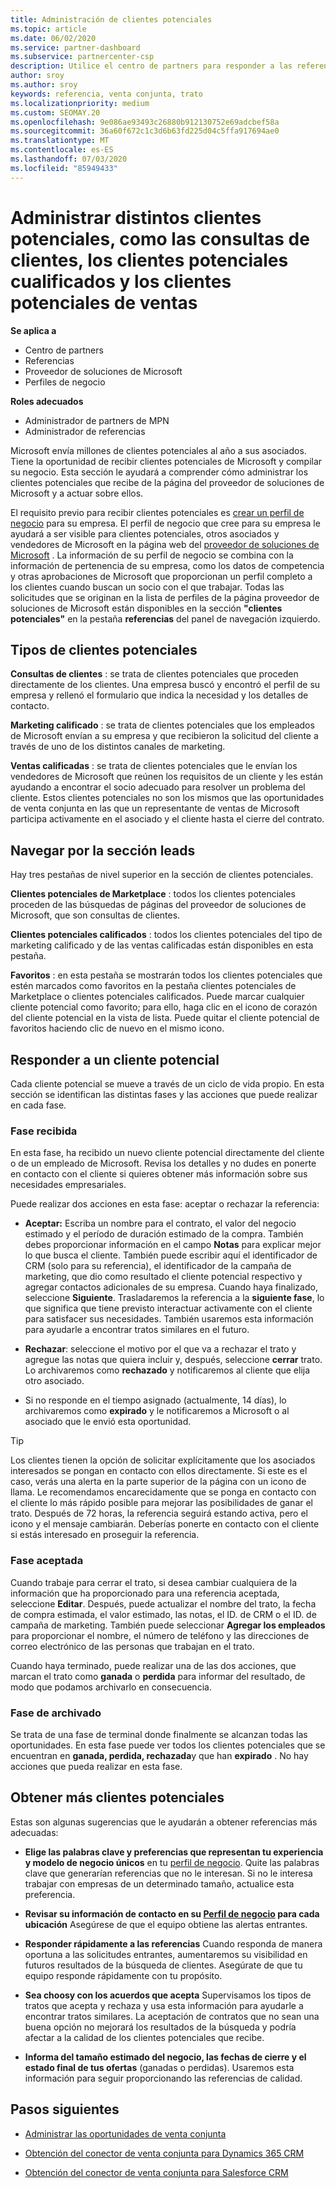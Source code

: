 ```yaml
---
title: Administración de clientes potenciales
ms.topic: article
ms.date: 06/02/2020
ms.service: partner-dashboard
ms.subservice: partnercenter-csp
description: Utilice el centro de partners para responder a las referencias y administrar clientes potenciales y referencias nuevos, existentes y archivados. Aprenda también a obtener más referencias en el futuro.
author: sroy
ms.author: sroy
keywords: referencia, venta conjunta, trato
ms.localizationpriority: medium
ms.custom: SEOMAY.20
ms.openlocfilehash: 9e086ae93493c26880b912130752e69adcbef58a
ms.sourcegitcommit: 36a60f672c1c3d6b63fd225d04c5ffa917694ae0
ms.translationtype: MT
ms.contentlocale: es-ES
ms.lasthandoff: 07/03/2020
ms.locfileid: "85949433"
---
```

# <a name="manage-different-leads-like-customer-inquiries-marketing-qualified-leads-and-sales-qualified-leads"></a>Administrar distintos clientes potenciales, como las consultas de clientes, los clientes potenciales cualificados y los clientes potenciales de ventas

**Se aplica a**

- Centro de partners
- Referencias
- Proveedor de soluciones de Microsoft
- Perfiles de negocio

**Roles adecuados**

- Administrador de partners de MPN
- Administrador de referencias

Microsoft envía millones de clientes potenciales al año a sus asociados. Tiene la oportunidad de recibir clientes potenciales de Microsoft y compilar su negocio. Esta sección le ayudará a comprender cómo administrar los clientes potenciales que recibe de la página del proveedor de soluciones de Microsoft y a actuar sobre ellos.

El requisito previo para recibir clientes potenciales es [crear un perfil de negocio](https://docs.microsoft.com/partner-center/create-a-marketing-profile) para su empresa. El perfil de negocio que cree para su empresa le ayudará a ser visible para clientes potenciales, otros asociados y vendedores de Microsoft en la página web del [proveedor de soluciones de Microsoft](https://www.microsoft.com/solution-providers/home) . La información de su perfil de negocio se combina con la información de pertenencia de su empresa, como los datos de competencia y otras aprobaciones de Microsoft que proporcionan un perfil completo a los clientes cuando buscan un socio con el que trabajar. Todas las solicitudes que se originan en la lista de perfiles de la página proveedor de soluciones de Microsoft están disponibles en la sección **"clientes potenciales"** en la pestaña **referencias** del panel de navegación izquierdo. 

## <a name="types-of-leads"></a>Tipos de clientes potenciales

**Consultas de clientes** : se trata de clientes potenciales que proceden directamente de los clientes. Una empresa buscó y encontró el perfil de su empresa y rellenó el formulario que indica la necesidad y los detalles de contacto.

**Marketing calificado** : se trata de clientes potenciales que los empleados de Microsoft envían a su empresa y que recibieron la solicitud del cliente a través de uno de los distintos canales de marketing.

**Ventas calificadas** : se trata de clientes potenciales que le envían los vendedores de Microsoft que reúnen los requisitos de un cliente y les están ayudando a encontrar el socio adecuado para resolver un problema del cliente. Estos clientes potenciales no son los mismos que las oportunidades de venta conjunta en las que un representante de ventas de Microsoft participa activamente en el asociado y el cliente hasta el cierre del contrato.

## <a name="navigating-the-leads-section"></a>Navegar por la sección leads

Hay tres pestañas de nivel superior en la sección de clientes potenciales. 

**Clientes potenciales de Marketplace** : todos los clientes potenciales proceden de las búsquedas de páginas del proveedor de soluciones de Microsoft, que son consultas de clientes.

**Clientes potenciales calificados** : todos los clientes potenciales del tipo de marketing calificado y de las ventas calificadas están disponibles en esta pestaña.

**Favoritos** : en esta pestaña se mostrarán todos los clientes potenciales que estén marcados como favoritos en la pestaña clientes potenciales de Marketplace o clientes potenciales calificados. Puede marcar cualquier cliente potencial como favorito; para ello, haga clic en el icono de corazón del cliente potencial en la vista de lista. Puede quitar el cliente potencial de favoritos haciendo clic de nuevo en el mismo icono.

## <a name="responding-to-a-lead"></a>Responder a un cliente potencial

Cada cliente potencial se mueve a través de un ciclo de vida propio. En esta sección se identifican las distintas fases y las acciones que puede realizar en cada fase.

### <a name="received-stage"></a>Fase recibida

En esta fase, ha recibido un nuevo cliente potencial directamente del cliente o de un empleado de Microsoft. Revisa los detalles y no dudes en ponerte en contacto con el cliente si quieres obtener más información sobre sus necesidades empresariales.

Puede realizar dos acciones en esta fase: aceptar o rechazar la referencia:

- **Aceptar:** Escriba un nombre para el contrato, el valor del negocio estimado y el período de duración estimado de la compra. También debes proporcionar información en el campo **Notas** para explicar mejor lo que busca el cliente. También puede escribir aquí el identificador de CRM (solo para su referencia), el identificador de la campaña de marketing, que dio como resultado el cliente potencial respectivo y agregar contactos adicionales de su empresa. Cuando haya finalizado, seleccione **Siguiente**. Trasladaremos la referencia a la **siguiente fase**, lo que significa que tiene previsto interactuar activamente con el cliente para satisfacer sus necesidades. También usaremos esta información para ayudarle a encontrar tratos similares en el futuro. 

- **Rechazar**: seleccione el motivo por el que va a rechazar el trato y agregue las notas que quiera incluir y, después, seleccione **cerrar** trato. Lo archivaremos como **rechazado** y notificaremos al cliente que elija otro asociado.

- Si no responde en el tiempo asignado (actualmente, 14 días), lo archivaremos como **expirado** y le notificaremos a Microsoft o al asociado que le envió esta oportunidad.

> [!TIP]
> Los clientes tienen la opción de solicitar explícitamente que los asociados interesados se pongan en contacto con ellos directamente. Si este es el caso, verás una alerta en la parte superior de la página con un icono de llama. Le recomendamos encarecidamente que se ponga en contacto con el cliente lo más rápido posible para mejorar las posibilidades de ganar el trato. Después de 72 horas, la referencia seguirá estando activa, pero el icono y el mensaje cambiarán. Deberías ponerte en contacto con el cliente si estás interesado en proseguir la referencia.

### <a name="accepted-stage"></a>Fase aceptada

Cuando trabaje para cerrar el trato, si desea cambiar cualquiera de la información que ha proporcionado para una referencia aceptada, seleccione **Editar**. Después, puede actualizar el nombre del trato, la fecha de compra estimada, el valor estimado, las notas, el ID. de CRM o el ID. de campaña de marketing.  También puede seleccionar **Agregar los empleados** para proporcionar el nombre, el número de teléfono y las direcciones de correo electrónico de las personas que trabajan en el trato.

Cuando haya terminado, puede realizar una de las dos acciones, que marcan el trato como **ganada** o **perdida** para informar del resultado, de modo que podamos archivarlo en consecuencia.

### <a name="archived-stage"></a>Fase de archivado

Se trata de una fase de terminal donde finalmente se alcanzan todas las oportunidades. En esta fase puede ver todos los clientes potenciales que se encuentran en **ganada, perdida, rechazada**y que han **expirado** . No hay acciones que pueda realizar en esta fase.

## <a name="getting-more-leads"></a>Obtener más clientes potenciales

Estas son algunas sugerencias que le ayudarán a obtener referencias más adecuadas:

- **Elige las palabras clave y preferencias que representan tu experiencia y modelo de negocio únicos** en tu [perfil de negocio](https://docs.microsoft.com/partner-center/create-a-marketing-profile). Quite las palabras clave que generarían referencias que no le interesan. Si no le interesa trabajar con empresas de un determinado tamaño, actualice esta preferencia.

- **Revisar su información de contacto en su [Perfil de negocio](https://docs.microsoft.com/partner-center/create-a-marketing-profile) para cada ubicación** Asegúrese de que el equipo obtiene las alertas entrantes.

- **Responder rápidamente a las referencias** Cuando responda de manera oportuna a las solicitudes entrantes, aumentaremos su visibilidad en futuros resultados de la búsqueda de clientes. Asegúrate de que tu equipo responde rápidamente con tu propósito.

- **Sea choosy con los acuerdos que acepta** Supervisamos los tipos de tratos que acepta y rechaza y usa esta información para ayudarle a encontrar tratos similares. La aceptación de contratos que no sean una buena opción no mejorará los resultados de la búsqueda y podría afectar a la calidad de los clientes potenciales que recibe.

- **Informa del tamaño estimado del negocio, las fechas de cierre y el estado final de tus ofertas** (ganadas o perdidas). Usaremos esta información para seguir proporcionando las referencias de calidad.

## <a name="next-steps"></a>Pasos siguientes

- [Administrar las oportunidades de venta conjunta](manage-co-sell-opportunities.md)

- [Obtención del conector de venta conjunta para Dynamics 365 CRM](connector-dynamics.md)

- [Obtención del conector de venta conjunta para Salesforce CRM](connector-salesforce.md)
